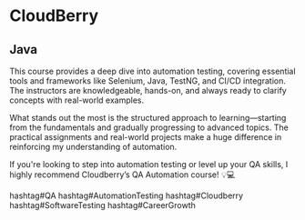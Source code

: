 # CloudBerry
## Java

This course provides a deep dive into automation testing, covering essential tools and frameworks like Selenium, Java, TestNG, and CI/CD integration. The instructors are knowledgeable, hands-on, and always ready to clarify concepts with real-world examples.

What stands out the most is the structured approach to learning—starting from the fundamentals and gradually progressing to advanced topics. The practical assignments and real-world projects make a huge difference in reinforcing my understanding of automation.

If you're looking to step into automation testing or level up your QA skills, I highly recommend Cloudberry’s QA Automation course! 💡💻

hashtag#QA hashtag#AutomationTesting hashtag#Cloudberry hashtag#SoftwareTesting hashtag#CareerGrowth

